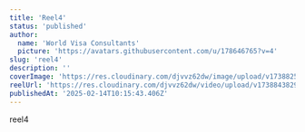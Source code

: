 ```yaml
---
title: 'Reel4'
status: 'published'
author:
  name: 'World Visa Consultants'
  picture: 'https://avatars.githubusercontent.com/u/178646765?v=4'
slug: 'reel4'
description: ''
coverImage: 'https://res.cloudinary.com/djvvz62dw/image/upload/v1738825234/greywall/reels/ReelCoverImage/reel6_bd4um0.webp'
reelUrl: 'https://res.cloudinary.com/djvvz62dw/video/upload/v1738843829/greywall/reels/Video-597_qpdt6x.mp4'
publishedAt: '2025-02-14T10:15:43.406Z'
---
```


reel4